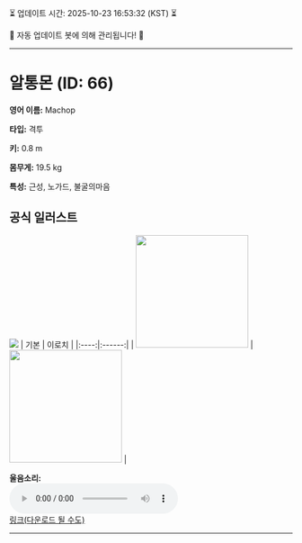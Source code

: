 
⏳ 업데이트 시간: 2025-10-23 16:53:32 (KST) ⏳

🤖 자동 업데이트 봇에 의해 관리됩니다! 🤖

---

# 알통몬 (ID: 66)
**영어 이름:** Machop

**타입:** 격투

**키:** 0.8 m

**몸무게:** 19.5 kg

**특성:** 근성, 노가드, 불굴의마음

## 공식 일러스트
![](https://raw.githubusercontent.com/PokeAPI/sprites/master/sprites/pokemon/other/official-artwork/66.png)
| 기본 | 이로치 |
|:----:|:------:|
| <img src="http://play.pokemonshowdown.com/sprites/ani/machop.gif" width="200"> | <img src="http://play.pokemonshowdown.com/sprites/ani-shiny/machop.gif" width="200"> |

**울음소리:**<br><audio controls src="https://raw.githubusercontent.com/PokeAPI/cries/main/cries/pokemon/latest/66.ogg"></audio><br> [링크(다운로드 될 수도)](https://raw.githubusercontent.com/PokeAPI/cries/main/cries/pokemon/latest/66.ogg)


---
